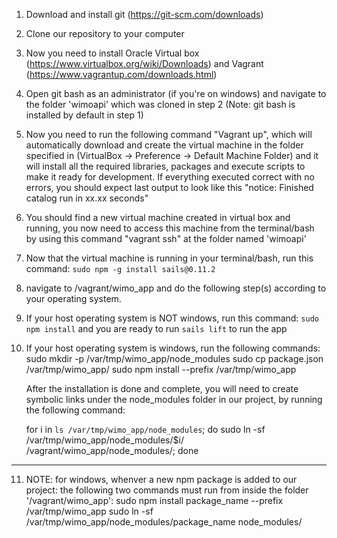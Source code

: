 1. Download and install git (https://git-scm.com/downloads)

2. Clone our repository to your computer

3. Now you need to install Oracle Virtual box (https://www.virtualbox.org/wiki/Downloads) and Vagrant (https://www.vagrantup.com/downloads.html)

4. Open git bash as an administrator (if you're on windows) and navigate to the folder 'wimoapi' which was cloned in step 2 (Note: git bash is installed by default in step 1)

5. Now you need to run the following command "Vagrant up", which will automatically download and create the virtual machine in the folder specified in (VirtualBox -> Preference -> Default Machine Folder) and it will install all the required libraries, packages and execute scripts to make it ready for development. If everything executed correct with no errors, you should expect last output to look like this "notice: Finished catalog run in xx.xx seconds" 

6. You should find a new virtual machine created in virtual box and running, you now need to access this machine from the terminal/bash by using this command "vagrant ssh" at the folder named 'wimoapi'

7. Now that the virtual machine is running in your terminal/bash, run this command: `sudo npm -g install sails@0.11.2`

8. navigate to /vagrant/wimo_app and do the following step(s) according to your operating system.

9. If your host operating system is NOT windows, run this command: `sudo npm install` and you are ready to run `sails lift` to run the app

10. If your host operating system is windows, run the following commands:
	sudo mkdir -p /var/tmp/wimo_app/node_modules
	sudo cp package.json /var/tmp/wimo_app/
	sudo npm install --prefix /var/tmp/wimo_app
	
	After the installation is done and complete, you will need to create symbolic links under the node_modules folder in our project, by running the following command:
	
	for i in `ls /var/tmp/wimo_app/node_modules`; do sudo ln -sf /var/tmp/wimo_app/node_modules/$i/ /vagrant/wimo_app/node_modules/; done

***
	
11. NOTE: for windows, whenver a new npm package is added to our project: the following two commands must run from inside the folder '/vagrant/wimo_app':
	sudo npm install package_name --prefix /var/tmp/wimo_app
	sudo ln -sf /var/tmp/wimo_app/node_modules/package_name node_modules/
	
	
	